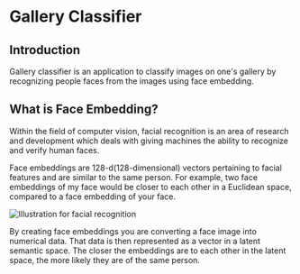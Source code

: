 # Gallery Classifier

## Introduction

Gallery classifier is an application to classify images on one's gallery by recognizing people faces from the images using face embedding.

## What is Face Embedding?

Within the field of computer vision, facial recognition is an area of research and development which deals with giving machines the ability to recognize and verify human faces.  

Face embeddings are 128-d(128-dimensional) vectors pertaining to facial features and are similar to the same person. For example, two face embeddings of my face would be closer to each other in a Euclidean space, compared to a face embedding of your face.

![Illustration for facial recognition](https://miro.medium.com/v2/resize:fit:1100/format:webp/0*yfIa0EcBR01se2vp.png)

By creating face embeddings you are converting a face image into numerical data. That data is then represented as a vector in a latent semantic space. The closer the embeddings are to each other in the latent space, the more likely they are of the same person.

